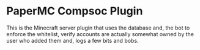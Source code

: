 # PaperMC Compsoc Plugin
This is the Minecraft server plugin that uses the database and, the bot to enforce the whitelist, verify accounts are
actually somewhat owned by the user who added them and, logs a few bits and bobs.
